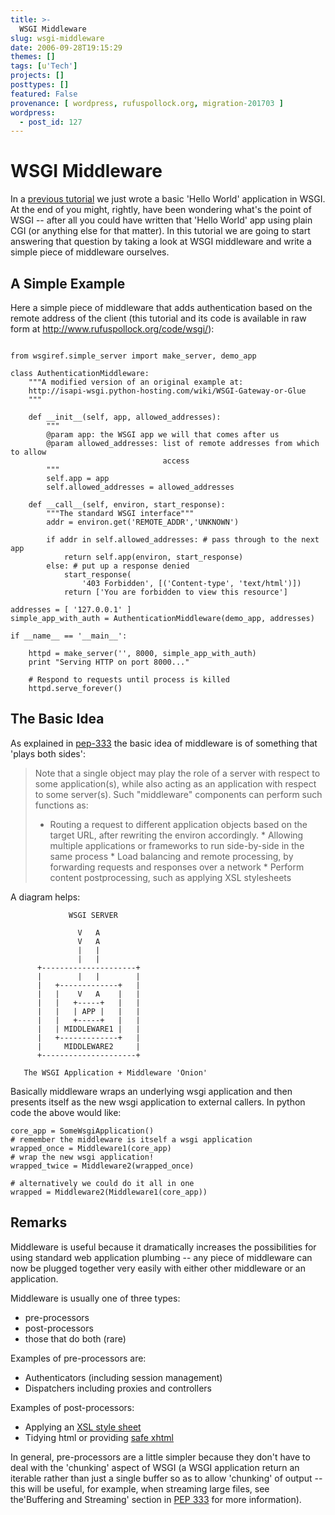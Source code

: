 ```yaml
---
title: >-
  WSGI Middleware
slug: wsgi-middleware
date: 2006-09-28T19:15:29
themes: []
tags: [u'Tech']
projects: []
posttypes: []
featured: False
provenance: [ wordpress, rufuspollock.org, migration-201703 ]
wordpress:
  - post_id: 127
---
```


# WSGI Middleware #

In a [previous tutorial][tut-01] we just wrote a basic 'Hello World'
application in WSGI. At the end of you might, rightly, have been wondering
what's the point of WSGI -- after all you could have written that 'Hello World'
app using plain CGI (or anything else for that matter). In this tutorial we are
going to start answering that question by taking a look at WSGI middleware and
write a simple piece of middleware ourselves.

[tut-01]: http://www.thefactz.org/ideas/archives/120

## A Simple Example ##

Here a simple piece of middleware that adds authentication based on the remote
address of the client (this tutorial and its code is available in raw form at
<http://www.rufuspollock.org/code/wsgi/>):

<pre><code>
from wsgiref.simple_server import make_server, demo_app

class AuthenticationMiddleware:
    """A modified version of an original example at:
    http://isapi-wsgi.python-hosting.com/wiki/WSGI-Gateway-or-Glue
    """

    def __init__(self, app, allowed_addresses):
        """
        @param app: the WSGI app we will that comes after us
        @param allowed_addresses: list of remote addresses from which to allow
                                  access
        """
        self.app = app
        self.allowed_addresses = allowed_addresses

    def __call__(self, environ, start_response):
        """The standard WSGI interface"""
        addr = environ.get('REMOTE_ADDR','UNKNOWN') 

        if addr in self.allowed_addresses: # pass through to the next app
            return self.app(environ, start_response)
        else: # put up a response denied
            start_response(
                '403 Forbidden', [('Content-type', 'text/html')])
            return ['You are forbidden to view this resource']

addresses = [ '127.0.0.1' ]
simple_app_with_auth = AuthenticationMiddleware(demo_app, addresses)

if __name__ == '__main__': 

    httpd = make_server('', 8000, simple_app_with_auth)
    print "Serving HTTP on port 8000..."

    # Respond to requests until process is killed
    httpd.serve_forever()
</code></pre>

## The Basic Idea ##

As explained in [pep-333] the basic idea of middleware is of something that
'plays both sides':

> Note that a single object may play the role of a server with respect to some
> application(s), while also acting as an application with respect to some
> server(s). Such "middleware" components can perform such functions as:
> 
>   * Routing a request to different application objects based on the target
>   URL, after rewriting the environ accordingly.  * Allowing multiple
>   applications or frameworks to run side-by-side in the same process * Load
>   balancing and remote processing, by forwarding requests and responses over
>   a network * Perform content postprocessing, such as applying XSL
>   stylesheets

A diagram helps:
 

                 WSGI SERVER
    
                   V   A
                   V   A
                   |   |
                   |   |
          +---------------------+
          |        |   |        |
          |   +-------------+   |
          |   |    V   A    |   |
          |   |   +-----+   |   |
          |   |   | APP |   |   |
          |   |   +-----+   |   |
          |   | MIDDLEWARE1 |   |
          |   +-------------+   |
          |     MIDDLEWARE2     |
          +---------------------+

       The WSGI Application + Middleware 'Onion'

Basically middleware wraps an underlying wsgi application and then presents itself as the new wsgi application to external callers. In python code the above would like:

    core_app = SomeWsgiApplication()
    # remember the middleware is itself a wsgi application
    wrapped_once = Middleware1(core_app)
    # wrap the new wsgi application!
    wrapped_twice = Middleware2(wrapped_once)

    # alternatively we could do it all in one
    wrapped = Middleware2(Middleware1(core_app))

## Remarks ##

Middleware is useful because it dramatically increases the possibilities for using
standard web application plumbing -- any piece of middleware can now be plugged
together very easily with either other middleware or an application.

Middleware is usually one of three types:

  * pre-processors
  * post-processors
  * those that do both (rare)

Examples of pre-processors are:
  
  * Authenticators (including session management)
  * Dispatchers including proxies and controllers

Examples of post-processors:

  * Applying an [XSL style sheet][xslt-middleware]
  * Tidying html or providing [safe xhtml][]

[xslt-middleware]: http://www.decafbad.com/2005/07/xmlwiki/lib/xmlwiki/xslfilter.py 
[safe xhtml]: http://www-128.ibm.com/developerworks/library/wa-wsgi/ 

In general, pre-processors are a little simpler because they
don't have to deal with the 'chunking' aspect of WSGI (a WSGI application
return an iterable rather than just a single buffer so as to allow 'chunking'
of output -- this will be useful, for example, when streaming large files, see
the'Buffering and Streaming' section in [PEP 333][pep-333] for more information).

[pep-333]: http://www.python.org/dev/peps/pep-0333/


